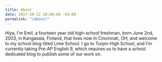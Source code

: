 ```yaml
---
title: About
date: 2017-10-12 18:00:00 -04:00
permalink: "/about/"
---
```


Hiya, I'm Emil, a fourteen year old high-school freshman, born June 2nd, 2003, in Kangasala, Finland, that lives now in Cincinnati, OH, and welcome to my school blog titled Lime School. I go to Turpin High School, and I'm currently taking Pre-AP English 9, which requires us to have a school dedicated blog to publish some of our work on. 